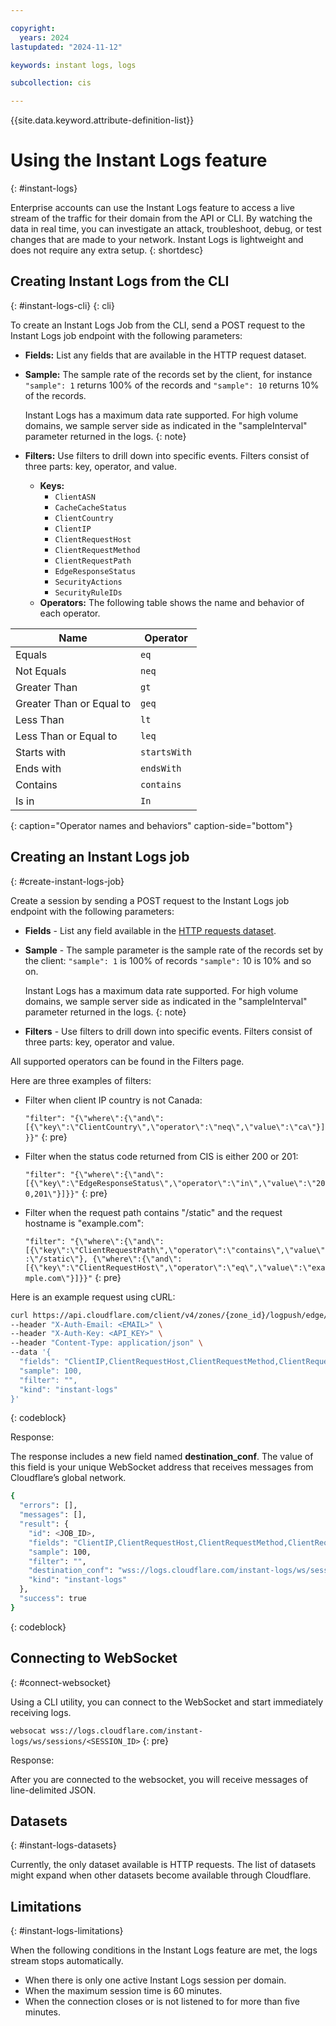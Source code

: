 ```yaml
---

copyright:
  years: 2024
lastupdated: "2024-11-12"

keywords: instant logs, logs

subcollection: cis

---
```


{{site.data.keyword.attribute-definition-list}}

# Using the Instant Logs feature
{: #instant-logs}

Enterprise accounts can use the Instant Logs feature to access a live stream of the traffic for their domain from the API or CLI. By watching the data in real time, you can investigate an attack, troubleshoot, debug, or test changes that are made to your network. Instant Logs is lightweight and does not require any extra setup.
{: shortdesc}

## Creating Instant Logs from the CLI
{: #instant-logs-cli}
{: cli}

To create an Instant Logs Job from the CLI, send a POST request to the Instant Logs job endpoint with the following parameters:

- **Fields:** List any fields that are available in the HTTP request dataset.
- **Sample:** The sample rate of the records set by the client, for instance `"sample": 1` returns 100% of the records and `"sample": 10` returns 10% of the records.

    Instant Logs has a maximum data rate supported. For high volume domains, we sample server side as indicated in the "sampleInterval" parameter returned in the logs.
    {: note}

- **Filters:** Use filters to drill down into specific events. Filters consist of three parts: key, operator, and value.
    - **Keys:**
        - `ClientASN`
        - `CacheCacheStatus`
        - `ClientCountry`
        - `ClientIP`
        - `ClientRequestHost`
        - `ClientRequestMethod`
        - `ClientRequestPath`
        - `EdgeResponseStatus`
        - `SecurityActions`
        - `SecurityRuleIDs`
    - **Operators:** The following table shows the name and behavior of each operator.

| Name | Operator |
| -- | -- |
| Equals | `eq` |
| Not Equals | `neq` |
| Greater Than | `gt` |
| Greater Than or Equal to | `geq` |
| Less Than | `lt` |
| Less Than or Equal to | `leq` |
| Starts with | `startsWith` |
| Ends with | `endsWith` |
| Contains | `contains` |
| Is in | `In` |
{: caption="Operator names and behaviors" caption-side="bottom"}

## Creating an Instant Logs job
{: #create-instant-logs-job}

Create a session by sending a POST request to the Instant Logs job endpoint with the following parameters:

* **Fields** - List any field available in the [HTTP requests dataset](/docs/cis?topic=cis-log-fields#logpull-available-fields).
* **Sample** - The sample parameter is the sample rate of the records set by the client: `"sample": 1` is 100% of records `"sample":` 10 is 10% and so on.

   Instant Logs has a maximum data rate supported. For high volume domains, we sample server side as indicated in the "sampleInterval" parameter returned in the logs.
   {: note}

* **Filters** - Use filters to drill down into specific events. Filters consist of three parts: key, operator and value.

All supported operators can be found in the Filters page.

Here are three examples of filters:

* Filter when client IP country is not Canada:

   `"filter": "{\"where\":{\"and\":[{\"key\":\"ClientCountry\",\"operator\":\"neq\",\"value\":\"ca\"}]}}"`
   {: pre}

* Filter when the status code returned from CIS is either 200 or 201:

   `"filter": "{\"where\":{\"and\":[{\"key\":\"EdgeResponseStatus\",\"operator\":\"in\",\"value\":\"200,201\"}]}}"`
   {: pre}

*  Filter when the request path contains "/static" and the request hostname is "example.com":

   `"filter": "{\"where\":{\"and\":[{\"key\":\"ClientRequestPath\",\"operator\":\"contains\",\"value\":\"/static\"}, {\"where\":{\"and\":[{\"key\":\"ClientRequestHost\",\"operator\":\"eq\",\"value\":\"example.com\"}]}}"`
   {: pre}

Here is an example request using cURL:

```sh
curl https://api.cloudflare.com/client/v4/zones/{zone_id}/logpush/edge/jobs \
--header "X-Auth-Email: <EMAIL>" \
--header "X-Auth-Key: <API_KEY>" \
--header "Content-Type: application/json" \
--data '{
  "fields": "ClientIP,ClientRequestHost,ClientRequestMethod,ClientRequestURI,EdgeEndTimestamp,EdgeResponseBytes,EdgeResponseStatus,EdgeStartTimestamp,RayID",
  "sample": 100,
  "filter": "",
  "kind": "instant-logs"
}'
```
{: codeblock}

Response:

The response includes a new field named **destination_conf**. The value of this field is your unique WebSocket address that receives messages from Cloudflare’s global network.

```sh
{
  "errors": [],
  "messages": [],
  "result": {
    "id": <JOB_ID>,
    "fields": "ClientIP,ClientRequestHost,ClientRequestMethod,ClientRequestURI,EdgeEndTimestamp,EdgeResponseBytes,EdgeResponseStatus,EdgeStartTimestamp,RayID",
    "sample": 100,
    "filter": "",
    "destination_conf": "wss://logs.cloudflare.com/instant-logs/ws/sessions/<SESSION_ID>",
    "kind": "instant-logs"
  },
  "success": true
}
```
{: codeblock}

## Connecting to WebSocket
{: #connect-websocket}

Using a CLI utility, you can connect to the WebSocket and start immediately receiving logs.

`websocat wss://logs.cloudflare.com/instant-logs/ws/sessions/<SESSION_ID>`
{: pre}

Response:

After you are connected to the websocket, you will receive messages of line-delimited JSON.

## Datasets
{: #instant-logs-datasets}

Currently, the only dataset available is HTTP requests. The list of datasets might expand when other datasets become available through Cloudflare.

## Limitations
{: #instant-logs-limitations}

When the following conditions in the Instant Logs feature are met, the logs stream stops automatically.
- When there is only one active Instant Logs session per domain.
- When the maximum session time is 60 minutes.
- When the connection closes or is not listened to for more than five minutes.
